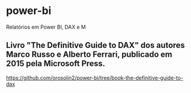 # power-bi
Relatórios em Power BI, DAX e M

## Livro "The Definitive Guide to DAX" dos autores Marco Russo e Alberto Ferrari, publicado em 2015 pela Microsoft Press.
https://github.com/orosolin2/power-bi/tree/book-the-definitive-guide-to-dax
